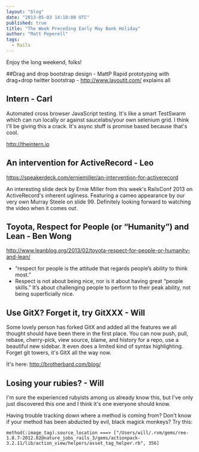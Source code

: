 ```yaml
---
layout: "blog"
date: "2013-05-03 14:18:00 UTC"
published: true
title: "The Week Preceding Early May Bank Holiday"
author: "Matt Peperell"
tags:
  - Rails
---
```


Enjoy the long weekend, folks!


##Drag and drop bootstrap design - MattP
Rapid prototyping with drag+drop twitter bootstrap - http://www.layoutit.com/ explains all

## Intern - Carl
Automated cross browser JavaScript testing. It's like a smart TestSwarm which can run locally or against saucelabs/your own selenium grid. I think I'll be giving this a crack. It's async stuff is promise based because that's cool.

http://theintern.io


## An intervention for ActiveRecord - Leo
https://speakerdeck.com/erniemiller/an-intervention-for-activerecord

An interesting slide deck by Ernie Miller from this week's RailsConf 2013 on ActiveRecord's inherent ugliness. Featuring a cameo appearance by our very own Murray Steele on slide 99. Definitely looking forward to watching the video when it comes out.


## Toyota, Respect for People (or “Humanity”) and Lean - Ben Wong
http://www.leanblog.org/2013/02/toyota-respect-for-people-or-humanity-and-lean/

* “respect for people is the attitude that regards people’s ability to think most.”
* Respect is not about being nice, nor is it about having great “people skills.” It’s about challenging people to perform to their peak ability, not being superficially nice.

## Use GitX?  Forget it, try GitXXX - Will 
Some lovely person has forked GitX and added all the features we all thought should have been there in the first place.  You can now push, pull, rebase, cherry-pick, view source, blame, and history for a repo, use a beautiful new sidebar.  It even does a limited kind of syntax highlighting.  Forget git towers, it's GitX all the way now.

It's here: http://brotherbard.com/blog/



## Losing your rubies? - Will
I'm sure the experienced rubyists among us already know this, but I've only just discovered this one and I think it's one everyone should know.

Having trouble tracking down where a method is coming from?  Don't know if your method has been abducted by evil, black magick monkeys? Try this:

`method(:image_tag).source_location
===> ["/Users/will/.rvm/gems/ree-1.8.7-2012.02@nature_jobs_rails_3/gems/actionpack-3.2.11/lib/action_view/helpers/asset_tag_helper.rb", 356]`

